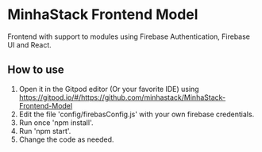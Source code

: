# MinhaStack Frontend Model
Frontend with support to modules using Firebase Authentication, Firebase UI and React.

## How to use
1. Open it in the Gitpod editor (Or your favorite IDE) using https://gitpod.io/#/https://github.com/minhastack/MinhaStack-Frontend-Model
2. Edit the file 'config/firebasConfig.js' with your own firebase credentials.
2. Run once 'npm install'.
3. Run 'npm start'.
4. Change the code as needed.
